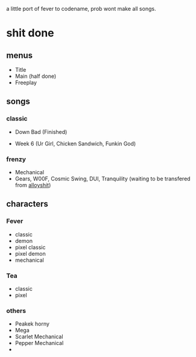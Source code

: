 a little port of fever to codename, prob wont make all songs.

# shit done

## menus 
- Title
- Main (half done)
- Freeplay

## songs

### classic
- Down Bad (Finished)

- Week 6 (Ur Girl, Chicken Sandwich, Funkin God)

### frenzy
- Mechanical
- Gears, W00F, Cosmic Swing, DUI, Tranquility (waiting to be transfered from [alloyshit](https://github.com/sorbetlover/alloyshit))

## characters
### Fever
- classic
- demon
- pixel classic
- pixel demon
- mechanical 
### Tea
- classic
- pixel
### others
- Peakek horny
- Mega
- Scarlet Mechanical
- Pepper Mechanical
- 
